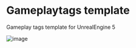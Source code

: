 # Gameplaytags template
Gameplay tags template for UnrealEngine 5


![image](https://github.com/user-attachments/assets/f8ed6af6-e97f-4929-a9dd-906e8e4ebf07)
